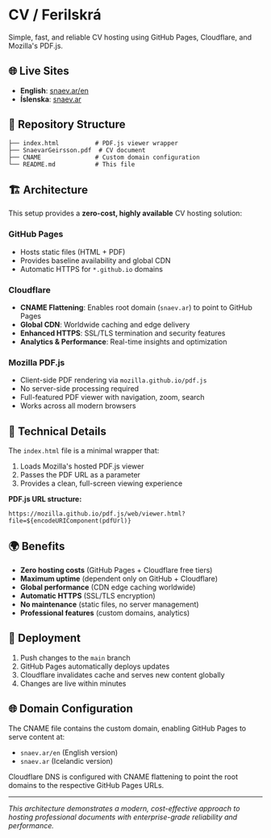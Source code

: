 # CV / Ferilskrá

Simple, fast, and reliable CV hosting using GitHub Pages, Cloudflare, and Mozilla's PDF.js.

## 🌐 Live Sites

- **English**: [snaev.ar/en](https://snaev.ar/en)
- **Íslenska**: [snaev.ar](https://snaev.ar)

## 📁 Repository Structure

```
├── index.html          # PDF.js viewer wrapper
├── SnaevarGeirsson.pdf  # CV document
├── CNAME               # Custom domain configuration
└── README.md           # This file
```

## 🏗️ Architecture

This setup provides a **zero-cost, highly available** CV hosting solution:

### GitHub Pages
- Hosts static files (HTML + PDF)
- Provides baseline availability and global CDN
- Automatic HTTPS for `*.github.io` domains

### Cloudflare
- **CNAME Flattening**: Enables root domain (`snaev.ar`) to point to GitHub Pages
- **Global CDN**: Worldwide caching and edge delivery
- **Enhanced HTTPS**: SSL/TLS termination and security features
- **Analytics & Performance**: Real-time insights and optimization

### Mozilla PDF.js
- Client-side PDF rendering via `mozilla.github.io/pdf.js`
- No server-side processing required
- Full-featured PDF viewer with navigation, zoom, search
- Works across all modern browsers

## 🔧 Technical Details

The `index.html` file is a minimal wrapper that:
1. Loads Mozilla's hosted PDF.js viewer
2. Passes the PDF URL as a parameter
3. Provides a clean, full-screen viewing experience

**PDF.js URL structure:**
```
https://mozilla.github.io/pdf.js/web/viewer.html?file=${encodeURIComponent(pdfUrl)}
```

## 🌍 Benefits

- **Zero hosting costs** (GitHub Pages + Cloudflare free tiers)
- **Maximum uptime** (dependent only on GitHub + Cloudflare)
- **Global performance** (CDN edge caching worldwide)
- **Automatic HTTPS** (SSL/TLS encryption)
- **No maintenance** (static files, no server management)
- **Professional features** (custom domains, analytics)

## 🔄 Deployment

1. Push changes to the `main` branch
2. GitHub Pages automatically deploys updates
3. Cloudflare invalidates cache and serves new content globally
4. Changes are live within minutes

## 🌐 Domain Configuration

The CNAME file contains the custom domain, enabling GitHub Pages to serve content at:
- `snaev.ar/en` (English version)
- `snaev.ar` (Icelandic version)

Cloudflare DNS is configured with CNAME flattening to point the root domains to the respective GitHub Pages URLs.

---

*This architecture demonstrates a modern, cost-effective approach to hosting professional documents with enterprise-grade reliability and performance.*